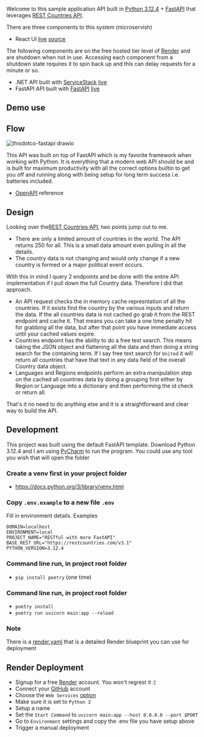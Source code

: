 Welcome to this sample application API built in [Python 3.12.4](https://www.python.org/downloads/release/python-3124/) + [FastAPI](https://fastapi.tiangolo.com/) that leverages [REST Countries API](https://restcountries.com/).

There are three components to this system (microservish)
- React UI [live](https://thisdotco.onrender.com) [source](https://github.com/Siliconrob/thisdotco)

The following components are on the free hosted tier level of [Render](https://render.com/) and are shutdown when not in use.  Accessing each component from a shutdown state requires it to spin back up and this can delay requests for a minute or so.

- .NET API built with [ServiceStack](https://github.com/ServiceStack/ServiceStack) [live](https://calamansi.onrender.com) 
- FastAPI API built with [FastAPI](https://fastapi.tiangolo.com/) [live](https://restful-with-more-fastapi.onrender.com)

## Demo use


## Flow

![thisdotco-fastapi drawio](https://github.com/user-attachments/assets/70c33793-d10b-41e0-bd6b-a840aca77883)

This API was built on top of FastAPI which is my favorite framework when working with Python.  It is everything that a modern web API should be and is built for maximum productivity with all the correct options builtin to get you off and running along with being setup for long term success i.e. batteries included.

- [OpenAPI](https://restful-with-more-fastapi.onrender.com/docs) reference

## Design

Looking over the[REST Countries API](https://restcountries.com/), two points jump out to me.

- There are only a limited amount of countries in the world.  The API returns 250 for all.  This is a small data amount even pulling in all the details.
- The country data is not changing and would only change if a new country is formed or a major political event occurs.

With this in mind I query 2 endpoints and be done with the entire API implementation if I pull down the full Country data.  Therefore I did that approach.
- An API request checks the in memory cache represntation of all the countries.  If it exists find the country by the various inputs and return the data.  If the all countries data is not cached go grab it from the REST endpoint and cache it.  That means you can take a one time penalty hit for grabbing all the data, but after that point you have immediate access until your cached values expire.
- Countries endpoint has the ability to do a free text search.  This means taking the JSON object and flattening all the data and then doing a string search for the containing term.  If I say free text search for `United` it will return all countries that have that text in any data field of the overall Country data object.
- Languages and Regions endpoints perform an extra manipulation step on the cached all countries data by doing a grouping first either by Region or Language into a dictionary and then performing the id check or return all.

That's it no need to do anything else and it is a straightforward and clear way to build the API.

## Development

This project was built using the default FastAPI template.  Download Python 3.12.4 and I am using [PyCharm](https://www.jetbrains.com/pycharm/) to run the program.  You could use any tool you wish that will open the folder

### Create a venv first in your project folder
- https://docs.python.org/3/library/venv.html

### Copy `.env.example` to a new file `.env`

Fill in environment details. Examples
```
DOMAIN=localhost
ENVIRONMENT=local
PROJECT_NAME="RESTful with more FastAPI"
BASE_REST_URL="https://restcountries.com/v3.1"
PYTHON_VERSION=3.12.4
```

### Command line run, in project root folder
- `pip install poetry` (one time)

### Command line run, in project root folder
- `poetry install`
- `poetry run uvicorn main:app --reload`

### Note
There is a [render.yaml](https://github.com/Siliconrob/render-native/blob/main/render.yaml) that is a detailed Render blueprint you can use for deployment

## Render Deployment

- Signup for a free [Render](https://dashboard.render.com/register) account.  You won't regrest it :)
- Connect your [GitHub](https://docs.render.com/github) account
- Choose the `Web Services` [option](https://docs.render.com/web-services)
 - Make sure it is set to `Python 3`
 - Setup a name
 - Set the `Start Command` to `uvicorn main:app --host 0.0.0.0 --port $PORT`
 - Go to `Environment` settings and copy the .env file you have setup above
 - Trigger a manual deployment
